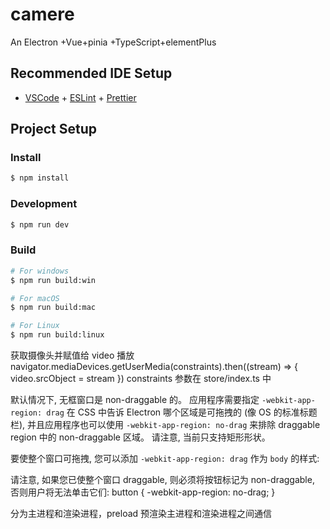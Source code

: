 # camere

An Electron +Vue+pinia +TypeScript+elementPlus

## Recommended IDE Setup

- [VSCode](https://code.visualstudio.com/) + [ESLint](https://marketplace.visualstudio.com/items?itemName=dbaeumer.vscode-eslint) + [Prettier](https://marketplace.visualstudio.com/items?itemName=esbenp.prettier-vscode)

## Project Setup

### Install

```bash
$ npm install
```

### Development

```bash
$ npm run dev
```

### Build

```bash
# For windows
$ npm run build:win

# For macOS
$ npm run build:mac

# For Linux
$ npm run build:linux

```

<!--  -->

获取摄像头并赋值给 video 播放
navigator.mediaDevices.getUserMedia(constraints).then((stream) => {
video.srcObject = stream
})
constraints 参数在 store/index.ts 中

<!--  -->

默认情况下, 无框窗口是 non-draggable 的。 应用程序需要指定 `-webkit-app-region: drag` 在 CSS 中告诉 Electron 哪个区域是可拖拽的 (像 OS 的标准标题栏), 并且应用程序也可以使用 `-webkit-app-region: no-drag` 来排除 draggable region 中的 non-draggable 区域。 请注意, 当前只支持矩形形状。

要使整个窗口可拖拽, 您可以添加 `-webkit-app-region: drag` 作为 `body` 的样式:

<body style="-webkit-app-region: drag"></body>

请注意, 如果您已使整个窗口 draggable, 则必须将按钮标记为 non-draggable, 否则用户将无法单击它们:
button { -webkit-app-region: no-drag; }

<!--  -->

分为主进程和渲染进程，preload 预渲染主进程和渲染进程之间通信
